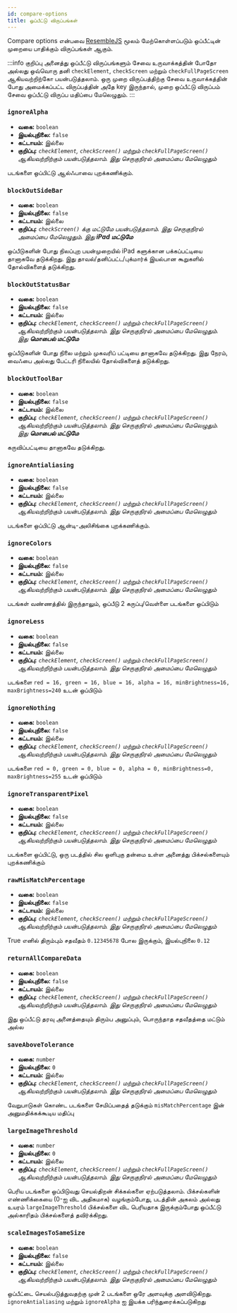```yaml
---
id: compare-options
title: ஒப்பீட்டு விருப்பங்கள்
---
```


Compare options என்பவை [ResembleJS](https://github.com/Huddle/Resemble.js) மூலம் மேற்கொள்ளப்படும் ஒப்பீட்டின் முறையை பாதிக்கும் விருப்பங்கள் ஆகும்.

:::info குறிப்பு
அனைத்து ஒப்பீட்டு விருப்பங்களும் சேவை உருவாக்கத்தின் போதோ அல்லது ஒவ்வொரு தனி `checkElement`, `checkScreen` மற்றும் `checkFullPageScreen` ஆகியவற்றிற்கோ பயன்படுத்தலாம். ஒரு முறை விருப்பத்திற்கு சேவை உருவாக்கத்தின் போது அமைக்கப்பட்ட விருப்பத்தின் அதே key இருந்தால், முறை ஒப்பீட்டு விருப்பம் சேவை ஒப்பீட்டு விருப்ப மதிப்பை மேலெழுதும்.
:::

### `ignoreAlpha`

-   **வகை:** `boolean`
-   **இயல்புநிலை:** `false`
-   **கட்டாயம்:** இல்லை
-   **குறிப்பு:** _`checkElement`, `checkScreen()` மற்றும் `checkFullPageScreen()` ஆகியவற்றிற்கும் பயன்படுத்தலாம். இது செருகுநிரல் அமைப்பை மேலெழுதும்_

படங்களை ஒப்பிட்டு ஆல்ஃபாவை புறக்கணிக்கும்.

### `blockOutSideBar`

-   **வகை:** `boolean`
-   **இயல்புநிலை:** `false`
-   **கட்டாயம்:** இல்லை
-   **குறிப்பு:** _`checkScreen()` க்கு மட்டுமே பயன்படுத்தலாம். இது செருகுநிரல் அமைப்பை மேலெழுதும். இது **iPad மட்டுமே**_

ஒப்பீடுகளின் போது நிலப்புற பயன்முறையில் iPad களுக்கான பக்கப்பட்டியை தானாகவே தடுக்கிறது. இது தாவல்/தனிப்பட்ட/புக்மார்க் இயல்பான கூறுகளில் தோல்விகளைத் தடுக்கிறது.

### `blockOutStatusBar`

-   **வகை:** `boolean`
-   **இயல்புநிலை:** `false`
-   **கட்டாயம்:** இல்லை
-   **குறிப்பு:** _`checkElement`, `checkScreen()` மற்றும் `checkFullPageScreen()` ஆகியவற்றிற்கும் பயன்படுத்தலாம். இது செருகுநிரல் அமைப்பை மேலெழுதும். இது **மொபைல் மட்டுமே**_

ஒப்பீடுகளின் போது நிலை மற்றும் முகவரிப் பட்டியை தானாகவே தடுக்கிறது. இது நேரம், வைஃபை அல்லது பேட்டரி நிலையில் தோல்விகளைத் தடுக்கிறது.

### `blockOutToolBar`

-   **வகை:** `boolean`
-   **இயல்புநிலை:** `false`
-   **கட்டாயம்:** இல்லை
-   **குறிப்பு:** _`checkElement`, `checkScreen()` மற்றும் `checkFullPageScreen()` ஆகியவற்றிற்கும் பயன்படுத்தலாம். இது செருகுநிரல் அமைப்பை மேலெழுதும். இது **மொபைல் மட்டுமே**_

கருவிப்பட்டியை தானாகவே தடுக்கிறது.

### `ignoreAntialiasing`

-   **வகை:** `boolean`
-   **இயல்புநிலை:** `false`
-   **கட்டாயம்:** இல்லை
-   **குறிப்பு:** _`checkElement`, `checkScreen()` மற்றும் `checkFullPageScreen()` ஆகியவற்றிற்கும் பயன்படுத்தலாம். இது செருகுநிரல் அமைப்பை மேலெழுதும்_

படங்களை ஒப்பிட்டு ஆன்டி-அலிசிங்கை புறக்கணிக்கும்.

### `ignoreColors`

-   **வகை:** `boolean`
-   **இயல்புநிலை:** `false`
-   **கட்டாயம்:** இல்லை
-   **குறிப்பு:** _`checkElement`, `checkScreen()` மற்றும் `checkFullPageScreen()` ஆகியவற்றிற்கும் பயன்படுத்தலாம். இது செருகுநிரல் அமைப்பை மேலெழுதும்_

படங்கள் வண்ணத்தில் இருந்தாலும், ஒப்பீடு 2 கருப்பு/வெள்ளை படங்களை ஒப்பிடும்

### `ignoreLess`

-   **வகை:** `boolean`
-   **இயல்புநிலை:** `false`
-   **கட்டாயம்:** இல்லை
-   **குறிப்பு:** _`checkElement`, `checkScreen()` மற்றும் `checkFullPageScreen()` ஆகியவற்றிற்கும் பயன்படுத்தலாம். இது செருகுநிரல் அமைப்பை மேலெழுதும்_

படங்களை `red = 16, green = 16, blue = 16, alpha = 16, minBrightness=16, maxBrightness=240` உடன் ஒப்பிடும்

### `ignoreNothing`

-   **வகை:** `boolean`
-   **இயல்புநிலை:** `false`
-   **கட்டாயம்:** இல்லை
-   **குறிப்பு:** _`checkElement`, `checkScreen()` மற்றும் `checkFullPageScreen()` ஆகியவற்றிற்கும் பயன்படுத்தலாம். இது செருகுநிரல் அமைப்பை மேலெழுதும்_

படங்களை `red = 0, green = 0, blue = 0, alpha = 0, minBrightness=0, maxBrightness=255` உடன் ஒப்பிடும்

### `ignoreTransparentPixel`

-   **வகை:** `boolean`
-   **இயல்புநிலை:** `false`
-   **கட்டாயம்:** இல்லை
-   **குறிப்பு:** _`checkElement`, `checkScreen()` மற்றும் `checkFullPageScreen()` ஆகியவற்றிற்கும் பயன்படுத்தலாம். இது செருகுநிரல் அமைப்பை மேலெழுதும்_

படங்களை ஒப்பிட்டு, ஒரு படத்தில் சில ஒளிபுகு தன்மை உள்ள அனைத்து பிக்சல்களையும் புறக்கணிக்கும்

### `rawMisMatchPercentage`

-   **வகை:** `boolean`
-   **இயல்புநிலை:** `false`
-   **கட்டாயம்:** இல்லை
-   **குறிப்பு:** _`checkElement`, `checkScreen()` மற்றும் `checkFullPageScreen()` ஆகியவற்றிற்கும் பயன்படுத்தலாம். இது செருகுநிரல் அமைப்பை மேலெழுதும்_

True எனில் திரும்பும் சதவீதம் `0.12345678` போல இருக்கும், இயல்புநிலை `0.12`

### `returnAllCompareData`

-   **வகை:** `boolean`
-   **இயல்புநிலை:** `false`
-   **கட்டாயம்:** இல்லை
-   **குறிப்பு:** _`checkElement`, `checkScreen()` மற்றும் `checkFullPageScreen()` ஆகியவற்றிற்கும் பயன்படுத்தலாம். இது செருகுநிரல் அமைப்பை மேலெழுதும்_

இது ஒப்பீட்டு தரவு அனைத்தையும் திரும்ப அனுப்பும், பொருந்தாத சதவீதத்தை மட்டும் அல்ல

### `saveAboveTolerance`

-   **வகை:** `number`
-   **இயல்புநிலை:** `0`
-   **கட்டாயம்:** இல்லை
-   **குறிப்பு:** _`checkElement`, `checkScreen()` மற்றும் `checkFullPageScreen()` ஆகியவற்றிற்கும் பயன்படுத்தலாம். இது செருகுநிரல் அமைப்பை மேலெழுதும்_

வேறுபாடுகள் கொண்ட படங்களை சேமிப்பதைத் தடுக்கும் `misMatchPercentage` இன் அனுமதிக்கக்கூடிய மதிப்பு

### `largeImageThreshold`

-   **வகை:** `number`
-   **இயல்புநிலை:** `0`
-   **கட்டாயம்:** இல்லை
-   **குறிப்பு:** _`checkElement`, `checkScreen()` மற்றும் `checkFullPageScreen()` ஆகியவற்றிற்கும் பயன்படுத்தலாம். இது செருகுநிரல் அமைப்பை மேலெழுதும்_

பெரிய படங்களை ஒப்பிடுவது செயல்திறன் சிக்கல்களை ஏற்படுத்தலாம்.
பிக்சல்களின் எண்ணிக்கையை (0-ஐ விட அதிகமாக) வழங்கும்போது, படத்தின் அகலம் அல்லது உயரம் `largeImageThreshold` பிக்சல்களை விட பெரியதாக இருக்கும்போது ஒப்பீட்டு அல்காரிதம் பிக்சல்களைத் தவிர்க்கிறது.

### `scaleImagesToSameSize`

-   **வகை:** `boolean`
-   **இயல்புநிலை:** `false`
-   **கட்டாயம்:** இல்லை
-   **குறிப்பு:** _`checkElement`, `checkScreen()` மற்றும் `checkFullPageScreen()` ஆகியவற்றிற்கும் பயன்படுத்தலாம். இது செருகுநிரல் அமைப்பை மேலெழுதும்_

ஒப்பீட்டை செயல்படுத்துவதற்கு முன் 2 படங்களை ஒரே அளவுக்கு அளவிடுகிறது. `ignoreAntialiasing` மற்றும் `ignoreAlpha` ஐ இயக்க பரிந்துரைக்கப்படுகிறது